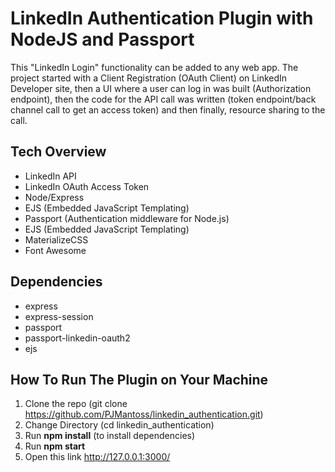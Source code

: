 # LinkedIn Authentication Plugin with NodeJS and Passport

This "LinkedIn Login" functionality can be added to any web app. The project started with a Client Registration (OAuth Client) on LinkedIn Developer site, then a UI where a user can log in was built (Authorization endpoint), then the code for the API call was written (token endpoint/back channel call to get an access token) and then finally, resource sharing to the call.

## Tech Overview

- LinkedIn API
- LinkedIn OAuth Access Token
- Node/Express
- EJS (Embedded JavaScript Templating)
- Passport (Authentication middleware for Node.js)
- EJS (Embedded JavaScript Templating)
- MaterializeCSS
- Font Awesome

## Dependencies

- express
- express-session
- passport
- passport-linkedin-oauth2
- ejs

## How To Run The Plugin on Your Machine

1. Clone the repo (git clone https://github.com/PJMantoss/linkedin_authentication.git)
2. Change Directory (cd linkedin_authentication)
3. Run **npm install** (to install dependencies)
4. Run **npm start**
5. Open this link http://127.0.0.1:3000/